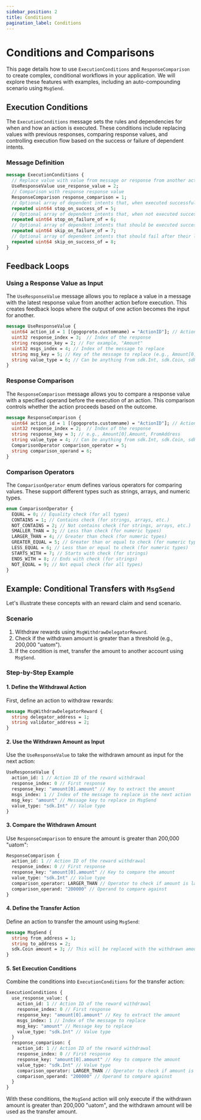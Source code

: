 ```yaml
---
sidebar_position: 2
title: Conditions
pagination_label: Conditions
---
```


# Conditions and Comparisons

This page details how to use `ExecutionConditions` and `ResponseComparison` to create complex, conditional workflows in your application. We will explore these features with examples, including an auto-compounding scenario using `MsgSend`.

## Execution Conditions

The `ExecutionConditions` message sets the rules and dependencies for when and how an action is executed. These conditions include replacing values with previous responses, comparing response values, and controlling execution flow based on the success or failure of dependent intents.

### Message Definition

```proto
message ExecutionConditions {
  // Replace value with value from message or response from another action’s latest output
  UseResponseValue use_response_value = 2;
  // Comparison with response response value
  ResponseComparison response_comparison = 1;
  // Optional array of dependent intents that, when executed successfully, stops execution
  repeated uint64 stop_on_success_of = 5;
  // Optional array of dependent intents that, when not executed successfully, stops execution
  repeated uint64 stop_on_failure_of = 6;
  // Optional array of dependent intents that should be executed successfully after their latest call before execution is allowed
  repeated uint64 skip_on_failure_of = 7;
  // Optional array of dependent intents that should fail after their latest call before execution is allowed
  repeated uint64 skip_on_success_of = 8;
}
```

## Feedback Loops

### Using a Response Value as Input

The `UseResponseValue` message allows you to replace a value in a message with the latest response value from another action before execution. This creates feedback loops where the output of one action becomes the input for another.

```proto
message UseResponseValue {
  uint64 action_id = 1 [(gogoproto.customname) = "ActionID"]; // Action to get the latest response value from, optional
  uint32 response_index = 3;  // Index of the response
  string response_key = 2; // For example, "Amount"
  uint32 msgs_index = 4; // Index of the message to replace
  string msg_key = 5; // Key of the message to replace (e.g., Amount[0].Amount, FromAddress)
  string value_type = 6; // Can be anything from sdk.Int, sdk.Coin, sdk.Coins, string, []string, []sdk.Int
}
```

### Response Comparison

The `ResponseComparison` message allows you to compare a response value with a specified operand before the execution of an action. This comparison controls whether the action proceeds based on the outcome.

```proto
message ResponseComparison {
  uint64 action_id = 1 [(gogoproto.customname) = "ActionID"]; // Action to get the latest response value from, optional
  uint32 response_index = 2;  // Index of the response
  string response_key = 3; // e.g., Amount[0].Amount, FromAddress
  string value_type = 4; // Can be anything from sdk.Int, sdk.Coin, sdk.Coins, string, []string, []sdk.Int
  ComparisonOperator comparison_operator = 5;
  string comparison_operand = 6;
}
```

### Comparison Operators

The `ComparisonOperator` enum defines various operators for comparing values. These support different types such as strings, arrays, and numeric types.

```proto
enum ComparisonOperator {
  EQUAL = 0; // Equality check (for all types)
  CONTAINS = 1; // Contains check (for strings, arrays, etc.)
  NOT_CONTAINS = 2; // Not contains check (for strings, arrays, etc.)
  SMALLER_THAN = 3; // Less than check (for numeric types)
  LARGER_THAN = 4; // Greater than check (for numeric types)
  GREATER_EQUAL = 5; // Greater than or equal to check (for numeric types)
  LESS_EQUAL = 6; // Less than or equal to check (for numeric types)
  STARTS_WITH = 7; // Starts with check (for strings)
  ENDS_WITH = 8; // Ends with check (for strings)
  NOT_EQUAL = 9; // Not equal check (for all types)
}
```

## Example: Conditional Transfers with `MsgSend`

Let's illustrate these concepts with an reward claim and send scenario.

### Scenario

1. Withdraw rewards using `MsgWithdrawDelegatorReward`.
2. Check if the withdrawn amount is greater than a threshold (e.g., 200,000 "uatom").
3. If the condition is met, transfer the amount to another account using `MsgSend`.

### Step-by-Step Example

#### 1. Define the Withdrawal Action

First, define an action to withdraw rewards:

```proto
message MsgWithdrawDelegatorReward {
  string delegator_address = 1;
  string validator_address = 2;
}
```

#### 2. Use the Withdrawn Amount as Input

Use the `UseResponseValue` to take the withdrawn amount as input for the next action:

```proto
UseResponseValue {
  action_id: 1 // Action ID of the reward withdrawal
  response_index: 0 // First response
  response_key: "amount[0].amount" // Key to extract the amount
  msgs_index: 1 // Index of the message to replace in the next action
  msg_key: "amount" // Message key to replace in MsgSend
  value_type: "sdk.Int" // Value type
}
```

#### 3. Compare the Withdrawn Amount

Use `ResponseComparison` to ensure the amount is greater than 200,000 "uatom":

```proto
ResponseComparison {
  action_id: 1 // Action ID of the reward withdrawal
  response_index: 0 // First response
  response_key: "amount[0].amount" // Key to compare the amount
  value_type: "sdk.Int" // Value type
  comparison_operator: LARGER_THAN // Operator to check if amount is larger than
  comparison_operand: "200000" // Operand to compare against
}
```

#### 4. Define the Transfer Action

Define an action to transfer the amount using `MsgSend`:

```proto
message MsgSend {
  string from_address = 1;
  string to_address = 2;
  sdk.Coin amount = 3; // This will be replaced with the withdrawn amount
}
```

#### 5. Set Execution Conditions

Combine the conditions into `ExecutionConditions` for the transfer action:

```proto
ExecutionConditions {
  use_response_value: {
    action_id: 1 // Action ID of the reward withdrawal
    response_index: 0 // First response
    response_key: "amount[0].amount" // Key to extract the amount
    msgs_index: 1 // Index of the message to replace
    msg_key: "amount" // Message key to replace
    value_type: "sdk.Int" // Value type
  }
  response_comparison: {
    action_id: 1 // Action ID of the reward withdrawal
    response_index: 0 // First response
    response_key: "amount[0].amount" // Key to compare the amount
    value_type: "sdk.Int" // Value type
    comparison_operator: LARGER_THAN // Operator to check if amount is larger than
    comparison_operand: "200000" // Operand to compare against
  }
}
```

With these conditions, the `MsgSend` action will only execute if the withdrawn amount is greater than 200,000 "uatom", and the withdrawn amount will be used as the transfer amount.
